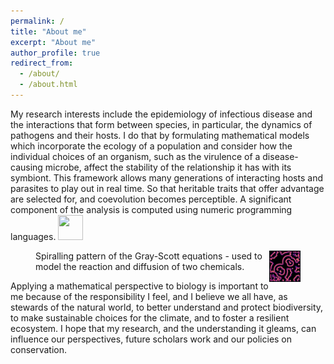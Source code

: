 ```yaml
---
permalink: /
title: "About me"
excerpt: "About me"
author_profile: true
redirect_from: 
  - /about/
  - /about.html
---
```


My research interests include the epidemiology of infectious disease and the interactions that form between species, in particular, the dynamics of pathogens and their hosts. I do that by formulating mathematical models which incorporate the ecology of a population and consider how the individual choices of an organism, such as the virulence of a disease-causing microbe, affect the stability of the relationship it has with its symbiont. This framework allows many generations of interacting hosts and parasites to play out in real time. So that heritable traits that offer advantage are selected for, and coevolution becomes perceptible. A significant component of the analysis is computed using numeric programming languages.
<img src="https://media.giphy.com/media/vFKqnCdLPNOKc/giphy.gif" width="40" height="40" />

<figure>
	<a href="/images/Reaction-Diffusion.gif">
	<img align="right" src="/images/spirals2.png" alt = "Gray-Scott spirals" width="50"/>
	</a>
	<figcaption>Spiralling pattern of the Gray-Scott equations - used to model the reaction and diffusion of two chemicals.</figcaption>
</figure>

Applying a mathematical perspective to biology is important to me because of the responsibility I feel, and I believe we all have, as stewards of the natural world, to better understand and protect biodiversity, to make sustainable choices for the climate, and to foster a resilient ecosystem. I hope that my research, and the understanding it gleams, can influence our perspectives, future scholars work and our policies on conservation.
